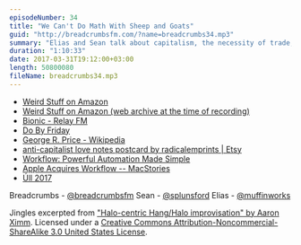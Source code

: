 ```yaml
---
episodeNumber: 34
title: "We Can't Do Math With Sheep and Goats"
guid: "http://breadcrumbsfm.com/?name=breadcrumbs34.mp3"
summary: "Elias and Sean talk about capitalism, the necessity of trade, and placing a value on things and people. They also find the weird side of Amazon."
duration: "1:10:33"
date: 2017-03-31T19:12:00+03:00
length: 50800080
fileName: breadcrumbs34.mp3
---
```


- [Weird Stuff on Amazon](https://www.reddit.com/r/wtfamazon/)
- [ Weird Stuff on Amazon (web archive at the time of recording)](http://web.archive.org/web/20170328004608/https://www.reddit.com/r/wtfamazon/)
- [Bionic - Relay FM](https://www.relay.fm/shows/bionic/page/5)
- [Do By Friday](http://dobyfriday.com/)
- [George R. Price - Wikipedia](https://en.wikipedia.org/wiki/George_R._Price?wprov=sfsi1)
- [ anti-capitalist love notes postcard by radicalemprints | Etsy](https://www.etsy.com/listing/178816721/anti-capitalist-love-notes-postcard)
- [ Workflow: Powerful Automation Made Simple](https://itunes.apple.com/us/app/workflow-powerful-automation-made-simple/id915249334?mt=8&uo=4)
- [Apple Acquires Workflow -- MacStories](https://www.macstories.net/news/apple-acquires-workflow/)
- [Úll 2017](http://2017.ull.ie/)

Breadcrumbs - [@breadcrumbsfm](https://twitter.com/breadcrumbsfm) Sean - [@splunsford](https://twitter.com/splunsford) Elias - [@muffinworks](https://twitter.com/muffinworks)

Jingles excerpted from [ "Halo-centric Hang/Halo improvisation" by Aaron Ximm](http://freemusicarchive.org/music/aaron_ximm/handpans_and_the_hang/). Licensed under a [Creative Commons Attribution-Noncommercial-ShareAlike 3.0 United States License](http://creativecommons.org/licenses/by-nc-sa/3.0/us/).